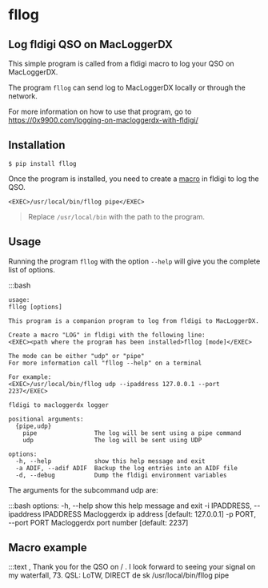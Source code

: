 # fllog

## Log fldigi QSO on MacLoggerDX

This simple program is called from a fldigi macro to log your QSO on
MacLoggerDX.

The program `fllog` can send log to MacLoggerDX locally or through the network.

For more information on how to use that program, go to
https://0x9900.com/logging-on-macloggerdx-with-fldigi/

## Installation

```
$ pip install fllog
```

Once the program is installed, you need to create a [macro][1] in fldigi to log the QSO.

```
<EXEC>/usr/local/bin/fllog pipe</EXEC>
```
 > Replace `/usr/local/bin` with the path to the program.

## Usage

Running the program `fllog` with the option `--help` will give you the
complete list of options.

:::bash

    usage:
    fllog [options]

    This program is a companion program to log from fldigi to MacLoggerDX.

    Create a macro "LOG" in fldigi with the following line:
    <EXEC><path where the program has been installed>fllog [mode]</EXEC>

    The mode can be either "udp" or "pipe"
    For more information call "fllog --help" on a terminal

    For example:
    <EXEC>/usr/local/bin/fllog udp --ipaddress 127.0.0.1 --port 2237</EXEC>

    fldigi to macloggerdx logger

    positional arguments:
      {pipe,udp}
        pipe                The log will be sent using a pipe command
        udp                 The log will be sent using UDP

    options:
      -h, --help            show this help message and exit
      -a ADIF, --adif ADIF  Backup the log entries into an AIDF file
      -d, --debug           Dump the fldigi environment variables


The arguments for the subcommand udp are:

:::bash
	options:
	  -h, --help            show this help message and exit
	  -i IPADDRESS, --ipaddress IPADDRESS
							Macloggerdx ip address [default: 127.0.0.1]
	  -p PORT, --port PORT  Macloggerdx port number [default: 2237]


## Macro example

:::text
	<NAME>, Thank you for the QSO on <BAND> / <MODE>.
	I look forward to seeing your signal on my waterfall, 73.
	QSL: LoTW, DIRECT
	<ZDT> <CALL> de <MYCALL> sk
	<RX>
	<EXEC>/usr/local/bin/fllog pipe</EXEC>
	<LOG>

[1]: http://www.w1hkj.com/FldigiHelp/macros_sub_page.html
